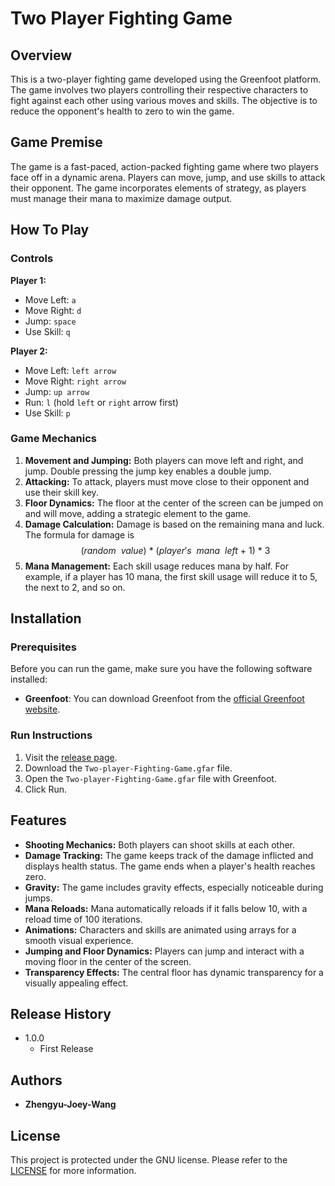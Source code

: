 # Two Player Fighting Game

## Overview

This is a two-player fighting game developed using the Greenfoot platform. The game involves two players controlling their respective characters to fight against each other using various moves and skills. The objective is to reduce the opponent's health to zero to win the game.

## Game Premise

The game is a fast-paced, action-packed fighting game where two players face off in a dynamic arena. Players can move, jump, and use skills to attack their opponent. The game incorporates elements of strategy, as players must manage their mana to maximize damage output.

## How To Play

### Controls

**Player 1:**
- Move Left: `a`
- Move Right: `d`
- Jump: `space`
- Use Skill: `q`

**Player 2:**
- Move Left: `left arrow`
- Move Right: `right arrow`
- Jump: `up arrow`
- Run: `l` (hold `left` or `right` arrow first)
- Use Skill: `p`

### Game Mechanics

1. **Movement and Jumping:** Both players can move left and right, and jump. Double pressing the jump key enables a double jump.
2. **Attacking:** To attack, players must move close to their opponent and use their skill key. 
3. **Floor Dynamics:** The floor at the center of the screen can be jumped on and will move, adding a strategic element to the game.
4. **Damage Calculation:** Damage is based on the remaining mana and luck. The formula for damage is $$(random \ \ value) \ * \ (player's \ \ mana \ \ left \ + \ 1) \ * \ 3$$
5. **Mana Management:** Each skill usage reduces mana by half. For example, if a player has 10 mana, the first skill usage will reduce it to 5, the next to 2, and so on.

## Installation

### Prerequisites

Before you can run the game, make sure you have the following software installed:

- **Greenfoot**: You can download Greenfoot from the [official Greenfoot website](https://www.greenfoot.org/download).

### Run Instructions

1. Visit the [release page](https://github.com/wzy403/Two-Player-Fighting-Game/releases/tag/v1.0.0).
2. Download the `Two-player-Fighting-Game.gfar` file.
3. Open the `Two-player-Fighting-Game.gfar` file with Greenfoot.
4. Click Run.

## Features

- **Shooting Mechanics:** Both players can shoot skills at each other.
- **Damage Tracking:** The game keeps track of the damage inflicted and displays health status. The game ends when a player's health reaches zero.
- **Gravity:** The game includes gravity effects, especially noticeable during jumps.
- **Mana Reloads:** Mana automatically reloads if it falls below 10, with a reload time of 100 iterations.
- **Animations:** Characters and skills are animated using arrays for a smooth visual experience.
- **Jumping and Floor Dynamics:** Players can jump and interact with a moving floor in the center of the screen.
- **Transparency Effects:** The central floor has dynamic transparency for a visually appealing effect.

## Release History

* 1.0.0
    * First Release

## Authors

* **Zhengyu-Joey-Wang**

## License

This project is protected under the GNU license. Please refer to the [LICENSE](LICENSE) for more information.
